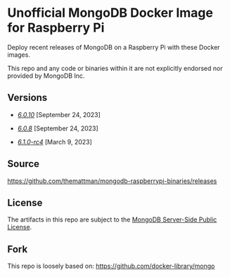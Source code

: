 # Unofficial MongoDB Docker Image for Raspberry Pi

Deploy recent releases of MongoDB on a Raspberry Pi with these Docker images.

This repo and any code or binaries within it are not explicitly endorsed nor provided by MongoDB Inc.

## Versions

- [_6.0.10_](https://github.com/themattman/mongodb-raspberrypi-docker/releases/tag/r6.0.10-mdb-rpi-docker-unofficial) [September 24, 2023]

- [_6.0.8_](https://github.com/themattman/mongodb-raspberrypi-docker/releases/tag/r6.0.8-mdb-rpi-docker-unofficial) [September 24, 2023]

- [_6.1.0-rc4_](https://github.com/themattman/mongodb-raspberrypi-docker/releases/tag/r6.1.0-rc4-mdb-rpi-docker-unofficial) [March 9, 2023]

## Source

https://github.com/themattman/mongodb-raspberrypi-binaries/releases

## License

The artifacts in this repo are subject to the [MongoDB Server-Side Public License](https://github.com/mongodb/mongo/blob/r6.0.10/LICENSE-Community.txt).

## Fork

This repo is loosely based on: https://github.com/docker-library/mongo
